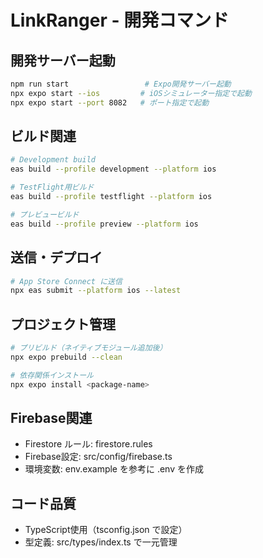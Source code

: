 # LinkRanger - 開発コマンド

## 開発サーバー起動
```bash
npm run start                 # Expo開発サーバー起動
npx expo start --ios         # iOSシミュレーター指定で起動
npx expo start --port 8082   # ポート指定で起動
```

## ビルド関連
```bash
# Development build
eas build --profile development --platform ios

# TestFlight用ビルド
eas build --profile testflight --platform ios

# プレビュービルド
eas build --profile preview --platform ios
```

## 送信・デプロイ
```bash
# App Store Connect に送信
npx eas submit --platform ios --latest
```

## プロジェクト管理
```bash
# プリビルド（ネイティブモジュール追加後）
npx expo prebuild --clean

# 依存関係インストール
npx expo install <package-name>
```

## Firebase関連
- Firestore ルール: firestore.rules
- Firebase設定: src/config/firebase.ts
- 環境変数: env.example を参考に .env を作成

## コード品質
- TypeScript使用（tsconfig.json で設定）
- 型定義: src/types/index.ts で一元管理